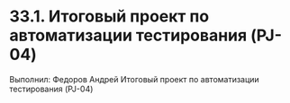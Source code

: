 # 33.1. Итоговый проект по автоматизации тестирования (PJ-04) 
Выполнил: Федоров Андрей
Итоговый проект по автоматизации тестирования (PJ-04)
